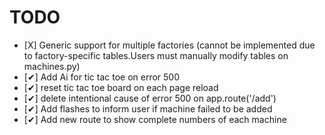 
# TODO 
- [Χ] Generic support for multiple factories (cannot be implemented due to factory-specific tables.Users must manually modify tables on machines.py)
- [✔] Add Ai for tic tac toe on error 500
- [✔] reset tic tac toe board on each page reload 
- [✔] delete intentional cause of error 500 on app.route('/add')
- [✔] Add flashes to inform user if machine failed to be added
- [✔] Add new route to show complete numbers of each machine
